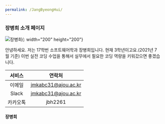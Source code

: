 ```yaml
---
permalink: /JangByeongHui/
---
```


### 장병희 소개 페이지
![장병희](https://github.com/jangByeongHui/Team4.github.io/blob/master/images/%EC%9E%A5%EB%B3%91%ED%9D%AC_%EC%B7%A8%EC%97%85%EC%82%AC%EC%A7%84.jpg){: width="200" height="200"}

안녕하세요. 저는 17학번 소프트웨어학과 장병희입니다. 현재 3학년이고요.(2021년 7월 기준)
이번 실전 코딩 수업을 통해서 실무에서 필요한 코딩 역량을 키워갔으면 좋겠습니다.

|서비스|연락처|
|:------:|:---:|
|이메일|jmkabc31@ajou.ac.kr|
|Slack|jmkabc31@ajou.ac.kr|
|카카오톡|jbh2261|


#### 장병희
